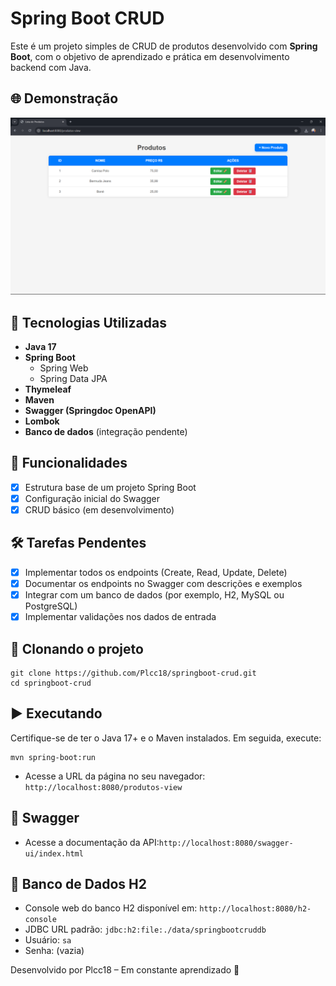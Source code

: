# Spring Boot CRUD

Este é um projeto simples de CRUD de produtos desenvolvido com **Spring Boot**, com o objetivo de aprendizado e prática em desenvolvimento backend com Java.

## 🌐 Demonstração

![Screenshot do projeto](src/images/img.png)

## 🚀 Tecnologias Utilizadas

- **Java 17**
- **Spring Boot**
  - Spring Web
  - Spring Data JPA
- **Thymeleaf**
- **Maven**
- **Swagger (Springdoc OpenAPI)**
- **Lombok**
- **Banco de dados** (integração pendente)

## 🔧 Funcionalidades

- [x] Estrutura base de um projeto Spring Boot
- [x] Configuração inicial do Swagger
- [x] CRUD básico (em desenvolvimento)

## 🛠️ Tarefas Pendentes

- [x] Implementar todos os endpoints (Create, Read, Update, Delete)
- [x] Documentar os endpoints no Swagger com descrições e exemplos
- [x] Integrar com um banco de dados (por exemplo, H2, MySQL ou PostgreSQL)
- [x] Implementar validações nos dados de entrada

## 📁 Clonando o projeto

```
git clone https://github.com/Plcc18/springboot-crud.git
cd springboot-crud
```
## ▶️ Executando
Certifique-se de ter o Java 17+ e o Maven instalados. Em seguida, execute:

```
mvn spring-boot:run
```

- Acesse a URL da página no seu navegador: `http://localhost:8080/produtos-view`
## 📄 Swagger

- Acesse a documentação da API:`http://localhost:8080/swagger-ui/index.html`

## 💾 Banco de Dados H2

- Console web do banco H2 disponível em: `http://localhost:8080/h2-console`
- JDBC URL padrão: `jdbc:h2:file:./data/springbootcruddb`
- Usuário: `sa`
- Senha: (vazia)

Desenvolvido por Plcc18 – Em constante aprendizado 🚀
